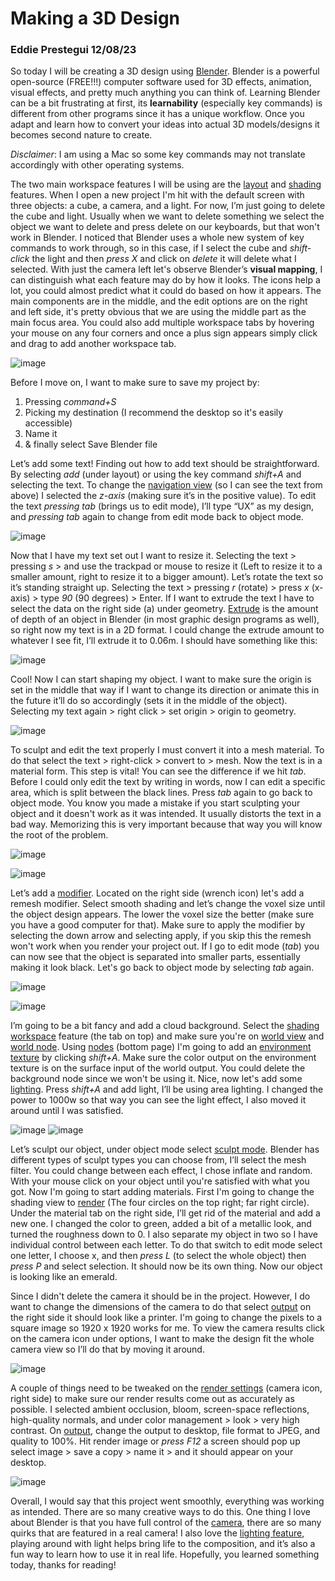 # Making a 3D Design 
### Eddie Prestegui 12/08/23
So today I will be creating a 3D design using [Blender](https://www.blender.org). Blender is a powerful open-source (FREE!!!) computer software used for 3D effects, animation, visual effects, and pretty much anything you can think of. Learning Blender can be a bit frustrating at first, its **learnability** (especially key commands) is different from other programs since it has a unique workflow. Once you adapt and learn how to convert your ideas into actual 3D models/designs it becomes second nature to create. 

*Disclaimer*: I am using a Mac so some key commands may not translate accordingly with other operating systems. 

The two main workspace features I will be using are the [layout](https://docs.blender.org/manual/en/latest/interface/window_system/workspaces.html) and [shading](https://docs.blender.org/manual/en/latest/interface/window_system/workspaces.html) features. When I open a new project I'm hit with the default screen with three objects: a cube, a camera, and a light. For now, I’m just going to delete the cube and light. Usually when we want to delete something we select the object we want to delete and press delete on our keyboards, but that won't work in Blender. I noticed that Blender uses a whole new system of key commands to work through, so in this case, if I select the cube and *shift-click* the light and then *press X* and click on *delete* it will delete what I selected. With just the camera left let's observe Blender’s **visual mapping**, I can distinguish what each feature may do by how it looks. The icons help a lot, you could almost predict what it could do based on how it appears. The main components are in the middle, and the edit options are on the right and left side, it's pretty obvious that we are using the middle part as the main focus area. You could also add multiple workspace tabs by hovering your mouse on any four corners and once a plus sign appears simply click and drag to add another workspace tab.   

![image](../assets/UXP1.jpg) 

Before I move on, I want to make sure to save my project by:
1. Pressing *command+S*
2. Picking my destination (I recommend the desktop so it's easily accessible)
3. Name it
4. & finally select Save Blender file 

Let’s add some text! Finding out how to add text should be straightforward. By selecting *add* (under layout) or using the key command *shift+A* and selecting the text. To change the [navigation view](https://docs.blender.org/manual/en/latest/editors/3dview/navigate/introduction.html) (so I can see the text from above) I selected the *z-axis* (making sure it’s in the positive value). To edit the text *pressing tab* (brings us to edit mode), I’ll type “UX” as my design, and *pressing tab* again to change from edit mode back to object mode.  

![image](../assets/UXP2.jpg) 

Now that I have my text set out I want to resize it. Selecting the text > pressing *s* > and use the trackpad or mouse to resize it (Left to resize it to a smaller amount, right to resize it to a bigger amount). Let’s rotate the text so it’s standing straight up. Selecting the text > pressing *r* (rotate) > press *x* (x-axis) > type *90* (90 degrees) > Enter. If I want to extrude the text I have to select the data on the right side (a) under geometry. [Extrude](https://docs.blender.org/manual/en/2.79/modeling/meshes/editing/duplicating/extrude.html) is the amount of depth of an object in Blender (in most graphic design programs as well), so right now my text is in a 2D format. I could change the extrude amount to whatever I see fit, I’ll extrude it to 0.06m. I should have something like this: 

![image](../assets/UXP3.jpg)

Cool! Now I can start shaping my object. I want to make sure the origin is set in the middle that way if I want to change its direction or animate this in the future it’ll do so accordingly (sets it in the middle of the object). Selecting my text again > right click > set origin > origin to geometry. 

![image](../assets/UXP4.jpg)

To sculpt and edit the text properly I must convert it into a mesh material. To do that select the text > right-click > convert to > mesh. Now the text is in a material form. This step is vital! You can see the difference if we hit *tab*. Before I could only edit the text by writing in words, now I can edit a specific area, which is split between the black lines. Press *tab* again to go back to object mode. You know you made a mistake if you start sculpting your object and it doesn't work as it was intended. It usually distorts the text in a bad way. Memorizing this is very important because that way you will know the root of the problem.    

![image](../assets/UXP5.jpg)

![image](../assets/UXP6.jpg)

Let’s add a [modifier](https://docs.blender.org/manual/en/latest/modeling/modifiers/introduction.html#index-0). Located on the right side (wrench icon) let's add a remesh modifier. Select smooth shading and let’s change the voxel size until the object design appears. The lower the voxel size the better (make sure you have a good computer for that). Make sure to apply the modifier by selecting the down arrow and selecting apply, if you skip this the remesh won't work when you render your project out. If I go to edit mode (*tab*) you can now see that the object is separated into smaller parts, essentially making it look black. Let's go back to object mode by selecting *tab* again. 

![image](../assets/UXP7.jpg)

![image](../assets/UXP8.jpg)

I’m going to be a bit fancy and add a cloud background. Select the [shading workspace](https://docs.blender.org/manual/en/latest/interface/window_system/workspaces.html) feature (the tab on top) and make sure you're on [world view](https://docs.blender.org/manual/en/latest/editors/3dview/display/shading.html) and [world node](https://docs.blender.org/manual/en/latest/render/shader_nodes/output/world.html#world-node). Using [nodes](https://docs.blender.org/manual/en/latest/modeling/geometry_nodes/introduction.html) (bottom page) I'm going to add an [environment texture](https://docs.blender.org/manual/en/latest/render/shader_nodes/textures/environment.html#environment-texture-node) by clicking *shift+A*. Make sure the color output on the environment texture is on the surface input of the world output. You could delete the background node since we won't be using it. Nice, now let's add some [lighting](https://docs.blender.org/manual/en/latest/render/lights/light_object.html). Press *shift+A* and add light, I’ll be using area lighting. I changed the power to 1000w so that way you can see the light effect, I also moved it around until I was satisfied.  

![image](../assets/UXP11.jpg)
![image](../assets/UXP9.jpg)

Let’s sculpt our object, under object mode select [sculpt mode](https://docs.blender.org/manual/en/latest/sculpt_paint/sculpting/introduction/general.html). Blender has different types of sculpt types you can choose from, I’ll select the mesh filter. You could change between each effect, I chose inflate and random. With your mouse click on your object until you're satisfied with what you got. Now I'm going to start adding materials. First I'm going to change the shading view to [render](https://docs.blender.org/manual/en/latest/editors/3dview/display/shading.html) (The four circles on the top right; far right circle). Under the material tab on the right side, I’ll get rid of the material and add a new one. I changed the color to green, added a bit of a metallic look, and turned the roughness down to 0. I also separate my object in two so I have individual control between each letter. To do that switch to edit mode select one letter, I choose x, and then *press L* (to select the whole object) then *press P* and select selection. It should now be its own thing. Now our object is looking like an emerald. 


Since I didn't delete the camera it should be in the project. However, I do want to change the dimensions of the camera to do that select [output](https://docs.blender.org/manual/en/latest/render/output/properties/format.html) on the right side it should look like a printer. I'm going to change the pixels to a square image so 1920 x 1920 works for me. To view the camera results click on the camera icon under options, I want to make the design fit the whole camera view so I’ll do that by moving it around. 

![image](../assets/UXP10.jpg)

A couple of things need to be tweaked on the [render settings](https://docs.blender.org/manual/en/latest/render/eevee/render_settings/index.html) (camera icon, right side) to make sure our render results come out as accurately as possible. I selected ambient occlusion, bloom, screen-space reflections, high-quality normals, and under color management > look > very high contrast. On [output](https://docs.blender.org/manual/en/latest/render/output/properties/output.html), change the output to desktop, file format to JPEG, and quality to 100%. Hit render image or *press F12* a screen should pop up select image > save a copy > name it > and it should appear on your desktop. 

![image](../assets/UX.jpg)

Overall, I would say that this project went smoothly, everything was working as intended. There are so many creative ways to do this. One thing I love about Blender is that you have full control of the [camera](https://docs.blender.org/manual/en/latest/render/cameras.html#cameras), there are so many quirks that are featured in a real camera! I also love the [lighting feature](https://docs.blender.org/manual/en/latest/render/lights/light_object.html), playing around with light helps bring life to the composition, and it’s also a fun way to learn how to use it in real life. Hopefully, you learned something today, thanks for reading!  

